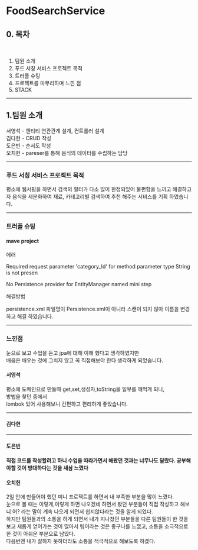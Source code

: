 <h1>FoodSearchService</h1>

<h2>0. 목차</h2><br>

  <ol>
    <li>팀원 소개</li>
    <li>푸드 서칭 서비스 프로젝트 목적</li>
    <li>트러플 슈팅</li>
    <li>프로젝트를 마무리하며 느낀 점</li>
    <li>STACK</li>
  </ol>  
  
<hr>  
  
<h2>1.팀원 소개</h2>  
서영석 - 엔티티 연관관계 설계, 컨트롤러 설계<br>
김다현 - CRUD 작성<br>
도은빈 - 순서도 작성<br>
오치헌 - pareser를 통해 음식의 데이터를 수립하는 담당<br>

<hr>


<h3>푸드 서칭 서비스 프로젝트 목적</h3>

평소에 웹서핑을 하면서 검색의 필터가 다소 많이 한정되있어 불편함을 느끼고 해결하고자 음식을 세분화하여 재료, 카테고리별 검색하여 추천 해주는 서비스를 기획 하였습니다.


<hr>


<h3>트러플 슈팅</h3>

<h4>mave project</h4>
에러

Required request parameter 'category_Id' for method parameter type String is not presen

No Persistence provider for EntityManager named mini step

해결방법


persistence.xml 파일명이 Persistence.xml이 아니라 스캔이 되지 않아 이름을 변경하고 해결 하였습니다.


<hr>

<div>
  <h3>느낀점</h3>

눈으로 보고 수업을 듣고 jpa에 대해 이해 했다고 생각하였지만<br>
배움은 배우는 것에 그치지 않고 꼭 직접해보야 한다 생각하게 되었습니다.<br>

<h4>서영석</h4>
평소에 도메인으로 만들때 get,set,생성자,toString을 일부를 깨먹게 되니,<br>
방법을 찾던 중에서<br>
lombok 있어 사용해보니 간편하고 편리하게 좋았습니다.

<hr> 

<h4>김다현</h4>

<hr>

<h4>도은빈<h4>
직접 코드를 작성할려고 하니 수업을 따라가면서 해봤던 것과는 너무나도 달랐다.
공부해야할 것이 방대하다는 것을 새삼 느꼈다
  
<h4>오치헌</h4>
2일 안에 만들어야 했던 미니 프로젝트를 하면서 내 부족한 부분을 많이 느꼈다.<br> 눈으로 볼 때는 이렇게,이렇게 하면 나오겠네 하면서 봤던 부분들이 직접 작성하고 해보니 어? 라는 말이 계속 나오게 되면서 쉽지않다라는 것을 알게 되었다.<br> 하지만 팀원들과의 소통을 하게 되면서 내가 지나쳤던 부분들을 다른 팀원들이 한 것을 보고 새롭게 얻어가는 것이 많아서 팀이라는 것은 좋구나를 느꼈고, 소통을 소극적으로 한 것이 아쉬운 부분으로 남았다.<br> 다음번엔 내가 잘하지 못하더라도 소통을 적극적으로 해보도록 하겠다.
</div>
